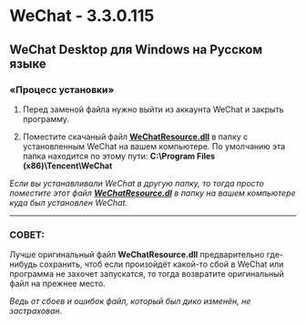 # WeChat - 3.3.0.115
## WeChat Desktop для Windows на Русском языке

### **«Процесс установки»**
1. Перед заменой файла нужно выйти из аккаунта WeChat и закрыть программу.

2. Поместите скачаный файл [**WeChatResource.dll**][1] в папку с установленным WeChat на вашем компьютере. По умолчанию эта папка находится по этому пути: **C:\Program Files (x86)\Tencent\WeChat**

*Если вы устанавливали WeChat в другую папку, то тогда просто поместите этот файл [**WeChatResource.dl**][1] в папку на вашем компьютере куда был установлен WeChat.*

----

### СОВЕТ:
Лучше оригинальный файл **WeChatResource.dll** предварительно где-нибудь сохранить, чтоб если произойдёт какой-то сбой в WeChat или программа не захочет запускатся, то тогда возвратите оригинальный файл на прежнее место.

*Ведь от сбоев и ошибок файл, который был дико изменён, не застрахован.*

[1]: https://github.com/Andrew-13/WeChat/blob/main/WeChat%20-%203.3.0.115/WeChat%20Resource%20file
